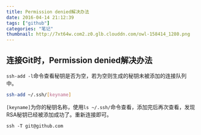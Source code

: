 ```yaml
---
title: Permission denied解决办法
date: 2016-04-14 21:12:39
tags: ["github"]
categories: "笔记"
thumbnail: http://7xt64w.com2.z0.glb.clouddn.com/owl-158414_1280.png
---
```

## 连接Git时，Permission denied解决办法

`ssh-add -l`命令查看秘钥是否为空，若为空则生成的秘钥未被添加的连接队列中。

```bash
ssh-add ~/.ssh/[keyname]
```
`[keyname]`为你的秘钥名称，使用`ls ~/.ssh/`命令查看，添加完后再次查看，发现RSA秘钥已经被添加成功了。重新连接即可。

```
ssh -T git@github.com
```
 <!--more-->
